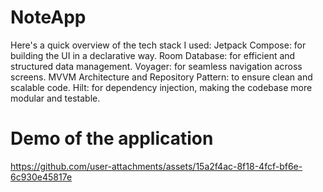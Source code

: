 ﻿# NoteApp
 Here's a quick overview of the tech stack I used:
Jetpack Compose: for building the UI in a declarative way.
Room Database: for efficient and structured data management.
Voyager: for seamless navigation across screens.
MVVM Architecture and Repository Pattern: to ensure clean and scalable code.
Hilt: for dependency injection, making the codebase more modular and testable.
# Demo of the application
https://github.com/user-attachments/assets/15a2f4ac-8f18-4fcf-bf6e-6c930e45817e

